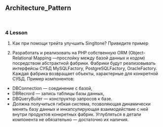 ## Architecture_Pattern
<br>

### 4 Lesson

1) Как при помощи трейта улучшить Singltone? Приведите пример


2) Разработать и реализовать на PHP собственную ORM (Object-Relational Mapping —прослойку между базой данных и кодом) посредством абстрактной фабрики. Фабрики будут реализовывать интерфейсы СУБД MySQLFactory, PostgreSQLFactory, OracleFactory. Каждая фабрика возвращает объекты, характерные для конкретной СУБД. Пример компонентов: 
* DBConnection — соединение с базой,
* DBRecrord — запись таблицы базы данных,
* DBQueryBuiler — конструктор запросов к базе. 
* Должна получиться гибкая система, позволяющая динамически менять базу данных и инкапсулирующая взаимодействие с ней внутри продуктов конкретных фабрик. Углубляться в детали компонента не обязательно — достаточно их наличия.
